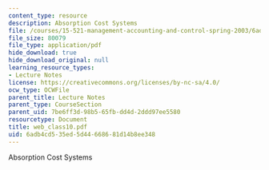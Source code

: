 ```yaml
---
content_type: resource
description: Absorption Cost Systems
file: /courses/15-521-management-accounting-and-control-spring-2003/6adb4cd535ed5d44668681d14b8ee348_web_class10.pdf
file_size: 80079
file_type: application/pdf
hide_download: true
hide_download_original: null
learning_resource_types:
- Lecture Notes
license: https://creativecommons.org/licenses/by-nc-sa/4.0/
ocw_type: OCWFile
parent_title: Lecture Notes
parent_type: CourseSection
parent_uid: 7be6ff3d-98b5-65fb-dd4d-2ddd97ee5580
resourcetype: Document
title: web_class10.pdf
uid: 6adb4cd5-35ed-5d44-6686-81d14b8ee348
---
```

Absorption Cost Systems